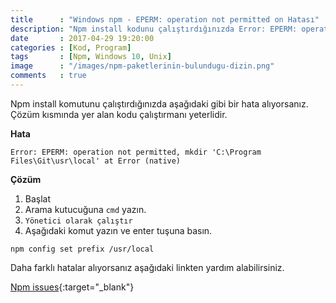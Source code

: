 ```yaml
---
title      : "Windows npm - EPERM: operation not permitted on Hatası"
description: "Npm install kodunu çalıştırdığınızda Error: EPERM: operation not permitted şekilde hatanın çözümü.."
date       : 2017-04-29 19:20:00
categories : [Kod, Program]
tags       : [Npm, Windows 10, Unix]
image      : "/images/npm-paketlerinin-bulundugu-dizin.png"
comments   : true
---
```


Npm install komutunu çalıştırdığınızda aşağıdaki gibi bir hata alıyorsanız. Çözüm kısmında yer alan kodu çalıştırmanı yeterlidir. 

**Hata**

```
Error: EPERM: operation not permitted, mkdir 'C:\Program Files\Git\usr\local' at Error (native)
```

**Çözüm**

1. Başlat 
2. Arama kutucuğuna `cmd` yazın. 
3. `Yönetici olarak çalıştır`
4. Aşağıdaki komut yazın ve enter tuşuna basın.

```
npm config set prefix /usr/local
```

Daha farklı hatalar alıyorsanız aşağıdaki linkten yardım alabilirsiniz.

[Npm issues](https://github.com/npm/npm/issues){:target="_blank"}